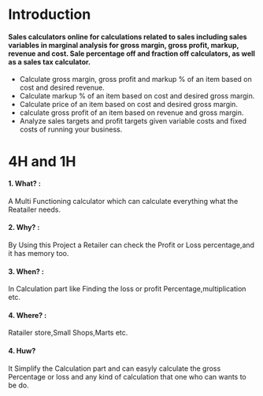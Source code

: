 # Introduction
#### Sales calculators online for calculations related to sales including sales variables in marginal analysis for gross margin, gross profit, markup, revenue and cost. Sale percentage off and fraction off calculators, as well as a sales tax calculator.
- Calculate gross margin, gross profit and markup % of an item based on cost and desired revenue.
- Calculate markup % of an item based on cost and desired gross margin.
- Calculate price of an item based on cost and desired gross margin.
- calculate gross profit of an item based on revenue and gross margin.
- Analyze sales targets and profit targets given variable costs and fixed costs of running your business.
# 4H and 1H
#### 1. What? :
A Multi Functioning calculator which can calculate everything what the Reatailer needs.
#### 2. Why? :
By Using this Project a Retailer can check the Profit or Loss percentage,and it has memory too.
#### 3. When? :
In Calculation part like Finding the loss or profit Percentage,multiplication etc.
#### 4. Where? :
Ratailer store,Small Shops,Marts etc.
#### 4. Huw?
It Simplify the Calculation part and can easyly calculate the gross Percentage or loss and any kind of calculation that one who can wants to be do.


